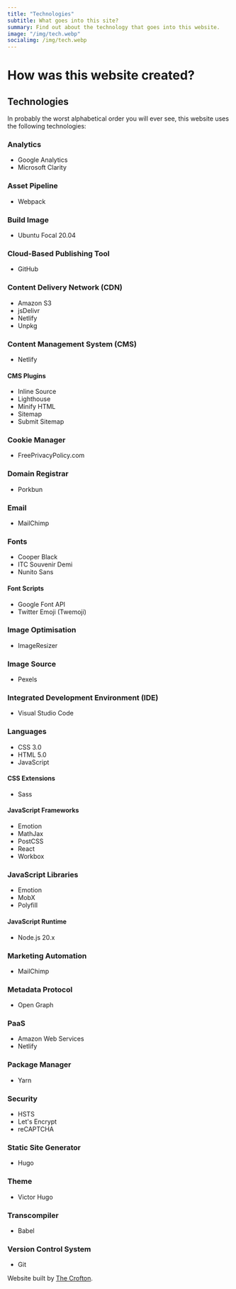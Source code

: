 ```yaml
---
title: "Technologies"
subtitle: What goes into this site?
summary: Find out about the technology that goes into this website.
image: "/img/tech.webp"
socialimg: /img/tech.webp
---
```


# How was this website created?

## Technologies

In probably the worst alphabetical order you will ever see, this website uses the following technologies:

### Analytics

- Google Analytics
- Microsoft Clarity

### Asset Pipeline

- Webpack

### Build Image

- Ubuntu Focal 20.04

### Cloud-Based Publishing Tool

- GitHub

### Content Delivery Network (CDN)

- Amazon S3
- jsDelivr
- Netlify
- Unpkg

### Content Management System (CMS)

- Netlify

#### CMS Plugins

- Inline Source
- Lighthouse
- Minify HTML
- Sitemap
- Submit Sitemap

### Cookie Manager

- FreePrivacyPolicy.com

### Domain Registrar

- Porkbun

### Email

- MailChimp

### Fonts

- Cooper Black
- ITC Souvenir Demi
- Nunito Sans

#### Font Scripts

- Google Font API
- Twitter Emoji (Twemoji)

### Image Optimisation

- ImageResizer

### Image Source

- Pexels

### Integrated Development Environment (IDE)

- Visual Studio Code

### Languages

- CSS 3.0
- HTML 5.0
- JavaScript

#### CSS Extensions

- Sass

#### JavaScript Frameworks

- Emotion
- MathJax
- PostCSS
- React
- Workbox

### JavaScript Libraries

- Emotion
- MobX
- Polyfill

#### JavaScript Runtime

- Node.js 20.x

### Marketing Automation

- MailChimp

### Metadata Protocol

- Open Graph

### PaaS

- Amazon Web Services
- Netlify

### Package Manager

- Yarn

### Security

- HSTS
- Let's Encrypt
- reCAPTCHA

### Static Site Generator

- Hugo

### Theme

- Victor Hugo

### Transcompiler

- Babel

### Version Control System

- Git

Website built by [The Crofton](https://neoski.uk/skinnermedia/crofton).
